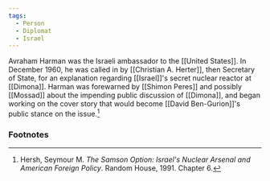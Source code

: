 ```yaml
---
tags:
  - Person
  - Diplomat
  - Israel
---
```

Avraham Harman was the Israeli ambassador to the [[United States]]. In December 1960, he was called in by [[Christian A. Herter]], then Secretary of State, for an explanation regarding [[Israel]]'s secret nuclear reactor at [[Dimona]]. Harman was forewarned by [[Shimon Peres]] and possibly [[Mossad]] about the impending public discussion of [[Dimona]], and began working on the cover story that would become [[David Ben-Gurion]]'s public stance on the issue.[^1]

### Footnotes

[^1]: Hersh, Seymour M. *The Samson Option: Israel's Nuclear Arsenal and American Foreign Policy*. Random House, 1991. Chapter 6.